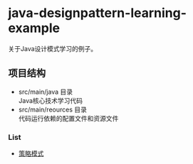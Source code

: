 # java-designpattern-learning-example
关于Java设计模式学习的例子。

## 项目结构
- src/main/java 目录<br>
Java核心技术学习代码<br>
- src/main/reources 目录<br>
代码运行依赖的配置文件和资源文件

### List
- [策略模式](src/main/java/com/java/designpattern/combining/combining.md)